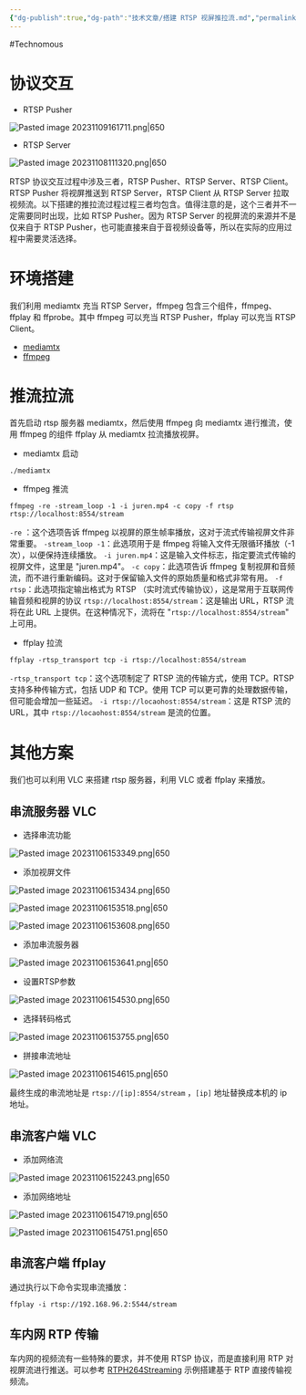 ```yaml
---
{"dg-publish":true,"dg-path":"技术文章/搭建 RTSP 视屏推拉流.md","permalink":"/技术文章/搭建 RTSP 视屏推拉流/","dgPassFrontmatter":true,"created":"2023-11-06T10:34:28.000+08:00","updated":"2024-02-28T13:22:28.000+08:00"}
---
```


#Technomous

# 协议交互

- RTSP Pusher

![Pasted image 20231109161711.png|650](/img/user/0.Asset/resource/Pasted%20image%2020231109161711.png)

- RTSP Server

![Pasted image 20231108111320.png|650](/img/user/0.Asset/resource/Pasted%20image%2020231108111320.png)


RTSP 协议交互过程中涉及三者，RTSP Pusher、RTSP Server、RTSP Client。RTSP Pusher 将视屏推送到 RTSP Server，RTSP Client 从 RTSP Server 拉取视频流。以下搭建的推拉流过程过程三者均包含。值得注意的是，这个三者并不一定需要同时出现，比如 RTSP Pusher。因为 RTSP Server 的视屏流的来源并不是仅来自于 RTSP Pusher，也可能直接来自于音视频设备等，所以在实际的应用过程中需要灵活选择。
# 环境搭建

我们利用 mediamtx 充当 RTSP Server，ffmpeg 包含三个组件，ffmpeg、ffplay 和 ffprobe。其中 ffmpeg 可以充当 RTSP Pusher，ffplay 可以充当 RTSP Client。

- [mediamtx](https://github.com/bluenviron/mediamtx)
- [ffmpeg](https://github.com/FFmpeg/FFmpeg)

# 推流拉流

首先启动 rtsp 服务器 mediamtx，然后使用 ffmpeg 向 mediamtx 进行推流，使用 ffmpeg 的组件 ffplay 从 mediamtx 拉流播放视屏。

- mediamtx 启动

``` shell
./mediamtx
```

- ffmpeg 推流

``` shell
ffmpeg -re -stream_loop -1 -i juren.mp4 -c copy -f rtsp rtsp://localhost:8554/stream
```

`-re` ：这个选项告诉 ffmpeg 以视屏的原生帧率播放，这对于流式传输视屏文件非常重要。
`-stream_loop -1`：此选项用于是 ffmpeg 将输入文件无限循环播放（-1 次），以便保持连续播放。
`-i juren.mp4`：这是输入文件标志，指定要流式传输的视屏文件，这里是 "juren.mp4"。
`-c copy`：此选项告诉 ffmpeg 复制视屏和音频流，而不进行重新编码。这对于保留输入文件的原始质量和格式非常有用。
`-f rtsp`：此选项指定输出格式为 RTSP （实时流式传输协议），这是常用于互联网传输音频和视屏的协议
`rtsp://localhost:8554/stream`：这是输出 URL，RTSP 流将在此 URL 上提供。在这种情况下，流将在 "`rtsp://localhost:8554/stream`" 上可用。

- ffplay 拉流

``` shell
ffplay -rtsp_transport tcp -i rtsp://localhost:8554/stream
```

`-rtsp_transport tcp`：这个选项制定了 RTSP 流的传输方式，使用 TCP。RTSP 支持多种传输方式，包括 UDP 和 TCP。使用 TCP 可以更可靠的处理数据传输，但可能会增加一些延迟。
`-i rtsp://locaohost:8554/stream`：这是 RTSP 流的 URL，其中 `rtsp://locaohost:8554/stream` 是流的位置。

# 其他方案

我们也可以利用 VLC 来搭建 rtsp 服务器，利用 VLC 或者 ffplay 来播放。

## 串流服务器 VLC

- 选择串流功能

![Pasted image 20231106153349.png|650](/img/user/0.Asset/resource/Pasted%20image%2020231106153349.png)

- 添加视屏文件

![Pasted image 20231106153434.png|650](/img/user/0.Asset/resource/Pasted%20image%2020231106153434.png)

![Pasted image 20231106153518.png|650](/img/user/0.Asset/resource/Pasted%20image%2020231106153518.png)

![Pasted image 20231106153608.png|650](/img/user/0.Asset/resource/Pasted%20image%2020231106153608.png)

- 添加串流服务器

![Pasted image 20231106153641.png|650](/img/user/0.Asset/resource/Pasted%20image%2020231106153641.png)

- 设置RTSP参数

![Pasted image 20231106154530.png|650](/img/user/0.Asset/resource/Pasted%20image%2020231106154530.png)

- 选择转码格式

![Pasted image 20231106153755.png|650](/img/user/0.Asset/resource/Pasted%20image%2020231106153755.png)

- 拼接串流地址

![Pasted image 20231106154615.png|650](/img/user/0.Asset/resource/Pasted%20image%2020231106154615.png)

最终生成的串流地址是 `rtsp://[ip]:8554/stream` ，`[ip]` 地址替换成本机的 ip 地址。

## 串流客户端 VLC

- 添加网络流

![Pasted image 20231106152243.png|650](/img/user/0.Asset/resource/Pasted%20image%2020231106152243.png)

- 添加网络地址

![Pasted image 20231106154719.png|650](/img/user/0.Asset/resource/Pasted%20image%2020231106154719.png)

![Pasted image 20231106154751.png|650](/img/user/0.Asset/resource/Pasted%20image%2020231106154751.png)

## 串流客户端 ffplay

通过执行以下命令实现串流播放：

``` shell
ffplay -i rtsp://192.168.96.2:5544/stream
```

## 车内网 RTP 传输

车内网的视频流有一些特殊的要求，并不使用 RTSP 协议，而是直接利用 RTP 对视屏流进行推送。可以参考 [RTPH264Streaming](https://github.com/tinydigger/RTPH264Streaming) 示例搭建基于 RTP 直接传输视频流。 